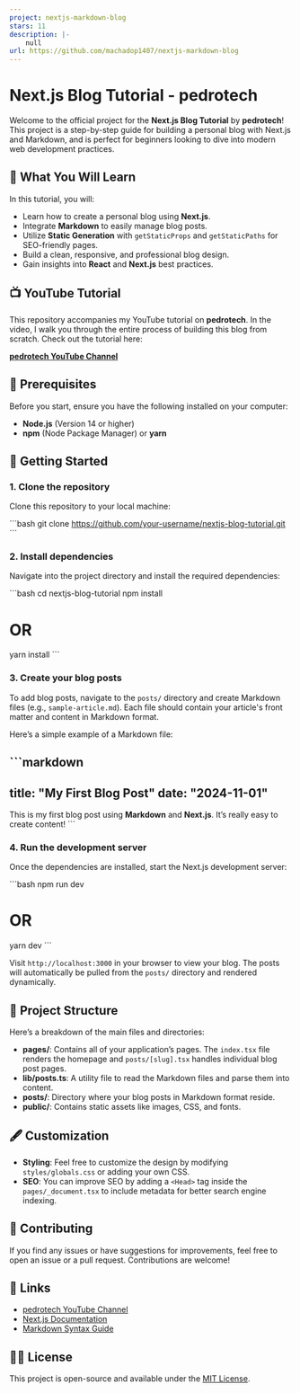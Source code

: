 ```yaml
---
project: nextjs-markdown-blog
stars: 11
description: |-
    null
url: https://github.com/machadop1407/nextjs-markdown-blog
---
```


# Next.js Blog Tutorial - pedrotech

Welcome to the official project for the **Next.js Blog Tutorial** by **pedrotech**! This project is a step-by-step guide for building a personal blog with Next.js and Markdown, and is perfect for beginners looking to dive into modern web development practices.

## 🚀 What You Will Learn

In this tutorial, you will:

- Learn how to create a personal blog using **Next.js**.
- Integrate **Markdown** to easily manage blog posts.
- Utilize **Static Generation** with `getStaticProps` and `getStaticPaths` for SEO-friendly pages.
- Build a clean, responsive, and professional blog design.
- Gain insights into **React** and **Next.js** best practices.

## 📺 YouTube Tutorial

This repository accompanies my YouTube tutorial on **pedrotech**. In the video, I walk you through the entire process of building this blog from scratch. Check out the tutorial here:

[**pedrotech YouTube Channel**](https://www.youtube.com/channel/your-channel-link)

## 🔧 Prerequisites

Before you start, ensure you have the following installed on your computer:

- **Node.js** (Version 14 or higher)
- **npm** (Node Package Manager) or **yarn**

## 📝 Getting Started

### 1. Clone the repository

Clone this repository to your local machine:

\```bash
git clone https://github.com/your-username/nextjs-blog-tutorial.git
\```

### 2. Install dependencies

Navigate into the project directory and install the required dependencies:

\```bash
cd nextjs-blog-tutorial
npm install
# OR
yarn install
\```

### 3. Create your blog posts

To add blog posts, navigate to the `posts/` directory and create Markdown files (e.g., `sample-article.md`). Each file should contain your article's front matter and content in Markdown format.

Here’s a simple example of a Markdown file:

\```markdown
---
title: "My First Blog Post"
date: "2024-11-01"
---

This is my first blog post using **Markdown** and **Next.js**. It’s really easy to create content!
\```

### 4. Run the development server

Once the dependencies are installed, start the Next.js development server:

\```bash
npm run dev
# OR
yarn dev
\```

Visit `http://localhost:3000` in your browser to view your blog. The posts will automatically be pulled from the `posts/` directory and rendered dynamically.

## 📜 Project Structure

Here’s a breakdown of the main files and directories:

- **pages/**: Contains all of your application’s pages. The `index.tsx` file renders the homepage and `posts/[slug].tsx` handles individual blog post pages.
- **lib/posts.ts**: A utility file to read the Markdown files and parse them into content.
- **posts/**: Directory where your blog posts in Markdown format reside.
- **public/**: Contains static assets like images, CSS, and fonts.

## 🖋️ Customization

- **Styling**: Feel free to customize the design by modifying `styles/globals.css` or adding your own CSS.
- **SEO**: You can improve SEO by adding a `<Head>` tag inside the `pages/_document.tsx` to include metadata for better search engine indexing.

## 🤝 Contributing

If you find any issues or have suggestions for improvements, feel free to open an issue or a pull request. Contributions are welcome!

## 🔗 Links

- [pedrotech YouTube Channel](https://www.youtube.com/channel/your-channel-link)
- [Next.js Documentation](https://nextjs.org/docs)
- [Markdown Syntax Guide](https://www.markdownguide.org/)

## 🧑‍💻 License

This project is open-source and available under the [MIT License](LICENSE).

